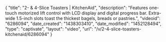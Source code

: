 {
    "title": "2- & 4-Slice Toasters | KitchenAid",
    "description": "Features one-touch motorized lift control with LCD display and digital progress bar. Extra-wide 1.5-inch slots toast the thickest bagels, breads or pastries.",
    "videoid": "6286094",
    "date_created": "1438303410",
    "date_modified": "1452128494",
    "type": "captivate",
    "layout": "video",
    "url": "\/v\/2-4-slice-toasters-kitchenaid\/6286094"
}